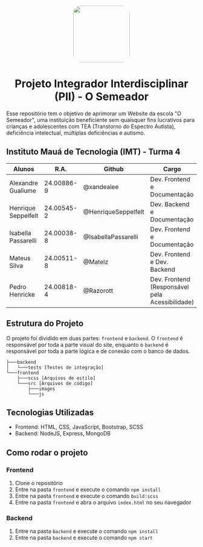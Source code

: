 <center>
    <image src="./icon_SVG.svg" width="150" style="border-radius:20px"/>

# Projeto Integrador Interdisciplinar (PII) - O Semeador

</center>

Esse repositório tem o objetivo de aprimorar um Website da escola "O Semeador", uma instituição beneficiente sem quaisquer fins lucrativos para crianças e adolescentes com TEA (Transtorno do Espectro Autista), deficiência intelectual, múltiplas deficiências e autismo.

## Instituto Mauá de Tecnologia (IMT) - Turma 4

<center>

| Alunos              | R.A.       | Github              | Cargo        |
| ------------------- | ---------- | ------------------- | -------------|
| Alexandre Gualiume  | 24.00886-9 | @xandealee          | Dev. Frontend e Documentação |
| Henrique Seppelfelt | 24.00545-2 | @HenriqueSeppelfelt | Dev. Backend e Documentação |
| Isabella Passarelli | 24.00038-8 | @IsabellaPassarelli | Dev. Frontend e Documentação |
| Mateus Silva        | 24.00511-8 | @Matelz             | Dev. Frontend e Dev. Backend |
| Pedro Henricke      | 24.00818-4 | @Razorott           | Dev. Frontend (Responsável pela Acessibilidade) |

</center>

## Estrutura do Projeto

O projeto foi dividido em duas partes: `frontend` e `backend`. O `frontend` é responsável por toda a parte visual do site, enquanto o `backend` é responsável por toda a parte lógica e de conexão com o banco de dados.

```
├───backend
│   └───tests [Testes de integração]
└───frontend
    ├───scss [Arquivos de estilo]
    └───src [Arquivos de código]
        ├───images
        └───js
```

## Tecnologias Utilizadas

- Frontend: HTML, CSS, JavaScript, Bootstrap, SCSS
- Backend: NodeJS, Express, MongoDB

## Como rodar o projeto

### Frontend

1. Clone o repositório
2. Entre na pasta `frontend` e execute o comando `npm install`
3. Entre na pasta `frontend` e execute o comando `build:scss`
4. Entre na pasta `frontend` e abra o arquivo `index.html` no seu navegador

### Backend

1. Entre na pasta `backend` e execute o comando `npm install`
2. Entre na pasta `backend` e execute o comando `npm start`
